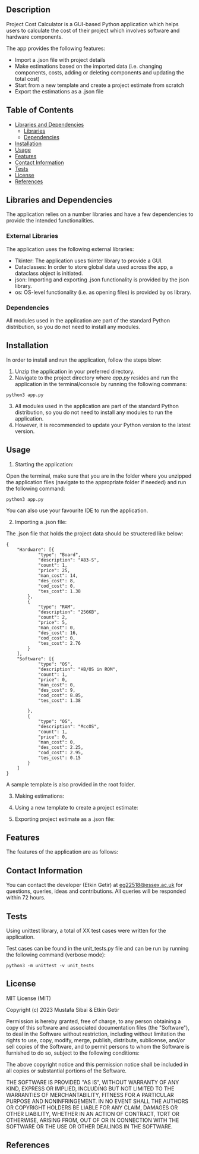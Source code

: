 
## Description

Project Cost Calculator is a GUI-based Python application which helps users to calculate the cost of their project which involves software and hardware components.

The app provides the following features:

- Import a .json file with project details
- Make estimations based on the imported data (i.e. changing components, costs, adding or deleting components and updating the total cost)
- Start from a new template and create a project estimate from scratch 
- Export the estimations as a .json file

## Table of Contents

- [Libraries and Dependencies](#libraries-and-dependencies)
  - [Libraries](#libraries)
  - [Dependencies](#dependencies)
- [Installation](#installation)
- [Usage](#usage)
- [Features](#features)
- [Contact Information](#contact-information)
- [Tests](#tests)
- [License](#license)
- [References](#references)

## Libraries and Dependencies

The application relies on a number libraries and have a few dependencies to provide the intended functionalities.

### External Libraries

The application uses the following external libraries:

- Tkinter: The application uses tkinter library to provide a GUI.
- Dataclasses: In order to store global data used across the app, a dataclass object is initiated.
- json: Importing and exporting .json functionality is provided by the json library.
- os: OS-level functionality (i.e. as opening files) is provided by os library.

### Dependencies

All modules used in the application are part of the standard Python distribution, so you do not need to install any modules.

## Installation

In order to install and run the application, follow the steps blow:

1. Unzip the application in your preferred directory.
2. Navigate to the project directory where *app.py* resides and run the application in the terminal/console by running the following commans:
~~~
python3 app.py
~~~
3. All modules used in the application are part of the standard Python distribution, so you do not need to install any modules to run the application.
4. However, it is recommended to update your Python version to the latest version.

## Usage

1. Starting the application:

Open the terminal, make sure that you are in the folder where you unzipped the application files (navigate to the appropriate folder if needed) and run the following command:
~~~
python3 app.py
~~~
You can also use your favourite IDE to run the application.



2. Importing a .json file:

The .json file that holds the project data should be structered like below:

~~~
{
	"Hardware": [{
			"type": "Board",
			"description": "A83-S",
			"count": 1,
			"price": 25,
			"man_cost": 14,
			"des_cost": 8,
			"cod_cost": 0,
			"tes_cost": 1.38
		},
		{
			"type": "RAM",
			"description": "256KB",
			"count": 2,
			"price": 5,
			"man_cost": 0,
			"des_cost": 16,
			"cod_cost": 0,
			"tes_cost": 2.76
		}
	],
	"Software": [{
			"type": "OS",
			"description": "HB/OS in ROM",
			"count": 1,
			"price": 0,
			"man_cost": 0,
			"des_cost": 9,
			"cod_cost": 8.85,
			"tes_cost": 1.38

		},
		{
			"type": "OS",
			"description": "MccOS",
			"count": 1,
			"price": 0,
			"man_cost": 0,
			"des_cost": 2.25,
			"cod_cost": 2.95,
			"tes_cost": 0.15
		}
	]
}
~~~


A sample template is also provided in the root folder.

3. Making estimations:



4. Using a new template to create a project estimate:




5. Exporting project estimate as a .json file:

## Features

The features of the application are as follows:

## Contact Information

You can contact the developer (Etkin Getir) at eg22518@essex.ac.uk for questions, queries, ideas and contributions. All queries will be responded within 72 hours.

## Tests

Using unittest library, a total of XX test cases were written for the application.


Test cases can be found in the unit_tests.py file and can be run by running the following command (verbose mode):
~~~
python3 -m unittest -v unit_tests
~~~

## License

MIT License (MIT)

Copyright (c) 2023 Mustafa Sibai & Etkin Getir

Permission is hereby granted, free of charge, to any person obtaining a copy  of this software and associated documentation files (the "Software"), to deal  in the Software without restriction, including without limitation the rights to use, copy, modify, merge, publish, distribute, sublicense, and/or sell copies of the Software, and to permit persons to whom the Software is 
furnished to do so, subject to the following conditions:

The above copyright notice and this permission notice shall be included in all copies or substantial portions of the Software.

THE SOFTWARE IS PROVIDED "AS IS", WITHOUT WARRANTY OF ANY KIND, EXPRESS OR IMPLIED, INCLUDING BUT NOT LIMITED TO THE WARRANTIES OF MERCHANTABILITY,  FITNESS FOR A PARTICULAR PURPOSE AND NONINFRINGEMENT. IN NO EVENT SHALL THE AUTHORS OR COPYRIGHT HOLDERS BE LIABLE FOR ANY CLAIM, DAMAGES OR OTHER
LIABILITY, WHETHER IN AN ACTION OF CONTRACT, TORT OR OTHERWISE, ARISING FROM, OUT OF OR IN CONNECTION WITH THE SOFTWARE OR THE USE OR OTHER DEALINGS IN THE SOFTWARE.

## References

